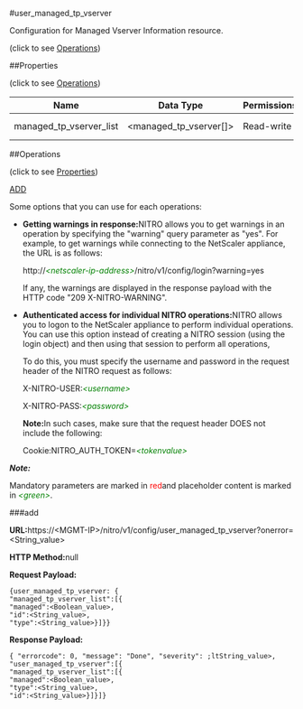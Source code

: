 #user_managed_tp_vserver



Configuration for Managed Vserver Information resource.

<span>(click to see [Operations](#operations))</span>



##Properties 

<span>(click to see [Operations](#operations))</span>





<table><thead><tr><th>Name</th><th>Data Type</th><th>Permissions</th><th>Description</th></tr></thead><tbody><tr><td>managed_tp_vserver_list</td><td>&lt;managed_tp_vserver[]></td><td>Read-write</td><td>Managed/Unmanaged tp_vserver list.</td></tr></tbody></table>

##Operations 

<span>(click to see [Properties](#properties))</span>





[ADD](#add)





Some options that you can use for each operations:

<ul><li><p><b>Getting warnings in response:</b>NITRO allows you to get warnings in an operation by specifying the "warning" query parameter as "yes". For example, to get warnings while connecting to the NetScaler appliance, the URL is as follows:</p><p>http://<span style="color:green;font-style:italic;">&lt;netscaler-ip-address&gt;</span>/nitro/v1/config/login?warning=yes</p><p>If any, the warnings are displayed in the response payload with the HTTP code "209 X-NITRO-WARNING".</p></li><li><p><b>Authenticated access for individual NITRO operations:</b>NITRO allows you to logon to the NetScaler appliance to perform individual operations. You can use this option instead of creating a NITRO session (using the login object) and then using that session to perform all operations,</p><p>To do this, you must specify the username and password in the request header of the NITRO request as follows:</p><p>X-NITRO-USER:<span style="color:green;font-style:italic;">&lt;username&gt;</span></p><p>X-NITRO-PASS:<span style="color:green;font-style:italic;">&lt;password&gt;</span></p><p><b>Note:</b>In such cases, make sure that the request header DOES not include the following:</p><p>Cookie:NITRO_AUTH_TOKEN=<span style="color:green;font-style:italic;">&lt;tokenvalue&gt;</span></p></li></ul>







***Note:*** 

Mandatory parameters are marked in <span style="color:#FF0000;">red</span>and placeholder content is marked in <span style="color:green;font-style:italic">&lt;green&gt;</span>.



###add







<b>URL:</b>https://&lt;MGMT-IP&gt;/nitro/v1/config/user_managed_tp_vserver?onerror=&lt;String_value&gt;

<b>HTTP Method:</b>null

<b>Request Payload: </b>
```
{user_managed_tp_vserver: {
"managed_tp_vserver_list":[{
"managed":<Boolean_value>,
"id":<String_value>,
"type":<String_value>}]}}
```

<b>Response Payload: </b>
```
{ "errorcode": 0, "message": "Done", "severity": ;ltString_value>, "user_managed_tp_vserver":[{
"managed_tp_vserver_list":[{
"managed":<Boolean_value>,
"type":<String_value>,
"id":<String_value>}]}]}
```







